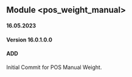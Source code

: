 ## Module <pos_weight_manual>

#### 16.05.2023
#### Version 16.0.1.0.0
#### ADD
Initial Commit for POS Manual Weight.
